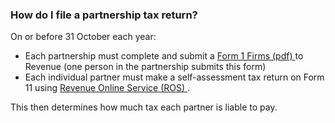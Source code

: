 ###  **How do I file a partnership tax return?**

On or before 31 October each year:

  * Each partnership must complete and submit a [ Form 1 Firms (pdf) ](https://www.revenue.ie/en/self-assessment-and-self-employment/documents/form1-firms.pdf) to Revenue (one person in the partnership submits this form) 
  * Each individual partner must make a self-assessment tax return on Form 11 using [ Revenue Online Service (ROS) ](https://www.ros.ie/) . 

This then determines how much tax each partner is liable to pay.
